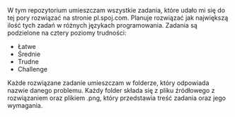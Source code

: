 W tym repozytorium umieszczam wszystkie zadania, które udało mi się do tej pory rozwiązać na stronie pl.spoj.com.
Planuje rozwiązać jak największą ilość tych zadań w różnych językach programowania.
Zadania są podzielone na cztery poziomy trudności:

- Łatwe
- Średnie
- Trudne
- Challenge

Każde rozwiązane zadanie umieszczam w folderze, który odpowiada nazwie danego problemu.
Każdy folder składa się z pliku źródłowego z rozwiązaniem oraz plikiem .png, który przedstawia treść zadania oraz jego wymagania.
